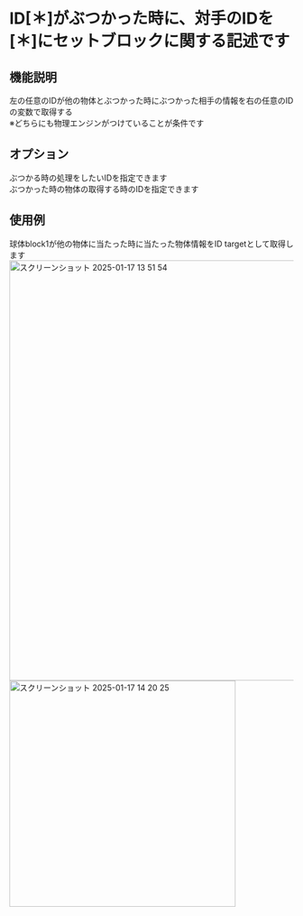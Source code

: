 # ID[＊]がぶつかった時に、対手のIDを[＊]にセットブロックに関する記述です

## 機能説明
左の任意のIDが他の物体とぶつかった時にぶつかった相手の情報を右の任意のIDの変数で取得する  
※どちらにも物理エンジンがつけていることが条件です  

## オプション
ぶつかる時の処理をしたいIDを指定できます  
ぶつかった時の物体の取得する時のIDを指定できます  

## 使用例
球体block1が他の物体に当たった時に当たった物体情報をID targetとして取得します  
<img width="745" alt="スクリーンショット 2025-01-17 13 51 54" src="https://github.com/user-attachments/assets/2b8b21d0-643b-4cfb-b3c6-260502154e2b" />  
<img width="401" alt="スクリーンショット 2025-01-17 14 20 25" src="https://github.com/user-attachments/assets/e5627678-5570-4471-b086-5b05358a23d6" />
